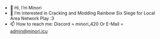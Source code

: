 - 👋 Hi, I’m Minori
- 👀 I’m interested in Cracking and Modding Rainbow Six Siege for Local Area Network Play :3
- 📫 How to reach me: Discord = minori_420 Or E-Mail = admin@minori.icu
